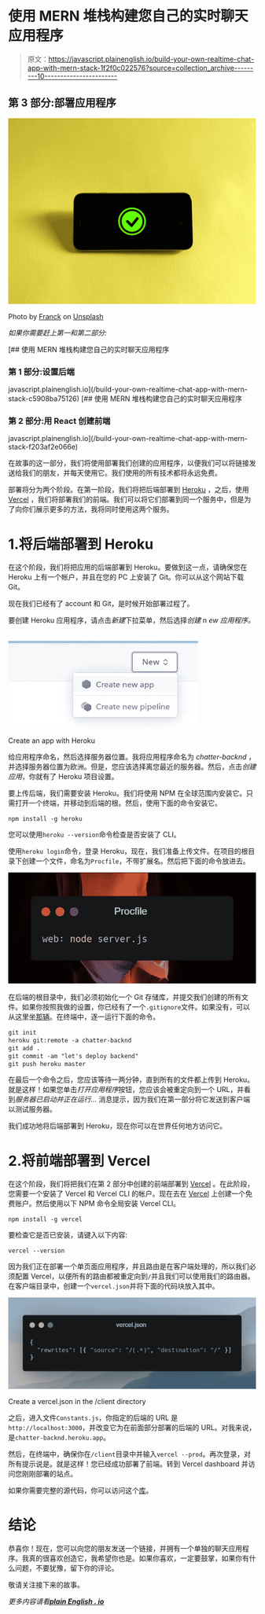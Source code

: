 # 使用 MERN 堆栈构建您自己的实时聊天应用程序

> 原文：<https://javascript.plainenglish.io/build-your-own-realtime-chat-app-with-mern-stack-1f2f0c022576?source=collection_archive---------10----------------------->

## 第 3 部分:部署应用程序

![](img/78774cbfc8914ee3e983d1f06f9dfa7a.png)

Photo by [Franck](https://unsplash.com/@franckinjapan?utm_source=medium&utm_medium=referral) on [Unsplash](https://unsplash.com?utm_source=medium&utm_medium=referral)

*如果你需要赶上第一和第二部分:*

[](/build-your-own-realtime-chat-app-with-mern-stack-c5908ba75126) [## 使用 MERN 堆栈构建您自己的实时聊天应用程序

### 第 1 部分:设置后端

javascript.plainenglish.io](/build-your-own-realtime-chat-app-with-mern-stack-c5908ba75126) [](/build-your-own-realtime-chat-app-with-mern-stack-f203af2e066e) [## 使用 MERN 堆栈构建您自己的实时聊天应用程序

### 第 2 部分:用 React 创建前端

javascript.plainenglish.io](/build-your-own-realtime-chat-app-with-mern-stack-f203af2e066e) 

在故事的这一部分，我们将使用部署我们创建的应用程序，以便我们可以将链接发送给我们的朋友，并每天使用它。我们使用的所有技术都将永远免费。

部署将分为两个阶段。在第一阶段，我们将把后端部署到 [Heroku](https://www.heroku.com/) ，之后，使用 [Vercel](https://vercel.com/) ，我们将部署我们的前端。我们可以将它们部署到同一个服务中，但是为了向你们展示更多的方法，我将同时使用这两个服务。

# 1.将后端部署到 Heroku

在这个阶段，我们将把应用的后端部署到 Heroku。要做到这一点，请确保您在 Heroku 上有一个帐户，并且在您的 PC 上安装了 Git。你可以从这个网站下载 Git。

现在我们已经有了 account 和 Git，是时候开始部署过程了。

要创建 Heroku 应用程序，请点击*新建*下拉菜单，然后选择*创建* n *ew 应用程序。*

![](img/8e08cd7e6ee618dba3aa902a4e2541cb.png)

Create an app with Heroku

给应用程序命名，然后选择服务器位置。我将应用程序命名为 *chatter-backnd* ，并选择服务器位置为欧洲。但是，您应该选择离您最近的服务器。然后，点击*创建应用*，你就有了 Heroku 项目设置。

要上传后端，我们需要安装 Heroku。我们将使用 NPM 在全球范围内安装它。只需打开一个终端，并移动到后端的根。然后，使用下面的命令安装它。

```
npm install -g heroku
```

您可以使用`heroku --version`命令检查是否安装了 CLI。

使用`heroku login`命令，登录 Heroku，现在，我们准备上传文件。在项目的根目录下创建一个文件，命名为`Procfile`，不带扩展名。然后把下面的命令放进去。

![](img/9411e3232f69e3caebc8884c7e7b3e2e.png)

在后端的根目录中，我们必须初始化一个 Git 存储库，并提交我们创建的所有文件。如果你按照我做的设置，你已经有了一个`.gitignore`文件。如果没有，可以从这里坐[那辆](https://www.toptal.com/developers/gitignore/api/node)。在终端中，逐一运行下面的命令。

```
git init
heroku git:remote -a chatter-backnd
git add .
git commit -am "let's deploy backend"
git push heroku master
```

在最后一个命令之后，您应该等待一两分钟，直到所有的文件都上传到 Heroku。就是这样！如果您单击*打开应用程序*按钮，您应该会被重定向到一个 URL，并看到*服务器已启动并正在运行…* 消息提示，因为我们在第一部分将它发送到客户端以测试服务器。

我们成功地将后端部署到 Heroku，现在你可以在世界任何地方访问它。

# 2.将前端部署到 Vercel

在这个阶段，我们将把我们在第 2 部分中创建的前端部署到 [Vercel](https://vercel.com/) 。在此阶段，您需要一个安装了 Vercel 和 Vercel CLI 的帐户。现在去在 [Vercel](https://vercel.com/) 上创建一个免费账户。然后使用以下 NPM 命令全局安装 Vercel CLI。

```
npm install -g vercel
```

要检查它是否已安装，请键入以下内容:

```
vercel --version
```

因为我们正在部署一个单页面应用程序，并且路由是在客户端处理的，所以我们必须配置 Vercel，以便所有的路由都被重定向到`/`并且我们可以使用我们的路由器。在客户端目录中，创建一个`vercel.json`并将下面的代码块放入其中。

![](img/66edec7eba5d0d1fe68670fbe2b1d766.png)

Create a vercel.json in the /client directory

之后，进入文件`Constants.js`，你指定的后端的 URL 是`http://localhost:3000`，并改变它为在前面部分部署的后端的 URL。对我来说，是`chatter-backnd.heroku.app`。

然后，在终端中，确保你在`/client`目录中并输入`vercel --prod`。再次登录，对所有提示说是。就是这样！您已经成功部署了前端。转到 Vercel dashboard 并访问您刚刚部署的站点。

如果你需要完整的源代码，你可以访问这个[库](https://github.com/XenoverseUp/chatter)。

# 结论

恭喜你！现在，您可以向您的朋友发送一个链接，并拥有一个单独的聊天应用程序。我真的很喜欢创造它，我希望你也是。如果你喜欢，一定要鼓掌，如果你有什么问题，不要犹豫，留下你的评论。

敬请关注接下来的故事。

*更多内容请看*[***plain English . io***](http://plainenglish.io)